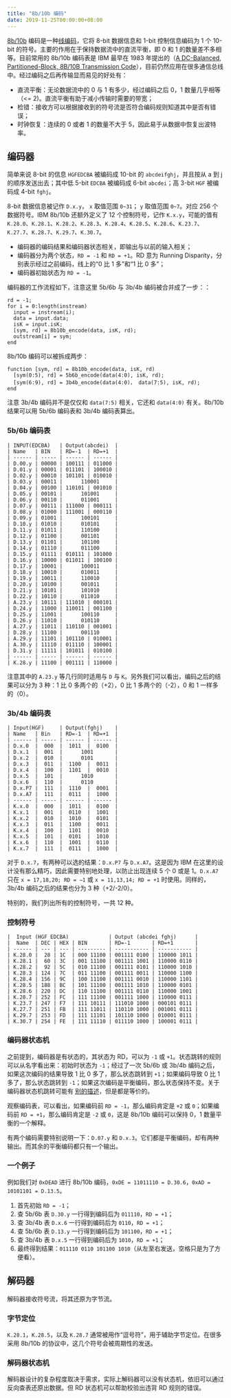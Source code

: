 ```yaml
---
title: "8b/10b 编码"
date: 2019-11-25T00:00:00+08:00
---
```


[8b/10b](https://en.wikipedia.org/wiki/8b/10b_encoding) 编码是一种[线编码](https://en.wikipedia.org/wiki/Line_code)，它将 8-bit 数据信息和 1-bit 控制信息编码为 1 个 10-bit 的符号。主要的作用在于保持数据流中的直流平衡，即 0 和 1 的数量差不多相等。目前常用的 8b/10b 编码表是 IBM 最早在 1983 年提出的（[A DC-Balanced, Partitioned-Block, 8B/10B Transmission Code](https://ieeexplore.ieee.org/document/5390392)），目前仍然应用在很多通信总线中。经过编码之后再传输显而易见的好处有：

- 直流平衡：无论数据流中的 0 与 1 有多少，经过编码之后 0，1 数量几乎相等（<= 2)。直流平衡有助于减小传输时需要的带宽；
- 检错：接收方可以根据接收到的符号流是否符合编码规则知道其中是否有错误；
- 时钟恢复：连续的 0 或者 1 的数量不大于 5，因此易于从数据中恢复出波特率。

## 编码器

简单来说 8-bit 的信息 `HGFEDCBA` 被编码成 10-bit 的 `abcdeifghj`，并且按从 a 到 j 的顺序发送出去；其中低 5-bit `EDCBA` 被编码成 6-bit `abcdei`；高 3-bit `HGF` 被编码成 4-bit `fghj`。

8-bit 数据信息被记作 `D.x.y`， `x` 取值范围 `0~31`； `y` 取值范围 `0~7`。对应 256 个数据符号。IBM 8b/10b 还额外定义了 12 个控制符号，记作 `K.x.y`，可能的值有 `K.28.0`、`K.28.1`、`K.28.2`、`K.28.3`、`K.28.4`、`K.28.5`、`K.28.6`、`K.23.7`、`K.27.7`、`K.28.7`、`K.29.7`、`K.30.7`。

- 编码器的编码结果和编码器状态相关，即输出与以前的输入相关；
- 编码器分为两个状态，`RD = -1` 和 `RD = +1`。RD 意为 Running Disparity，分别表示经过之前编码，线上的“0 比 1 多”和“1 比 0 多”；
- 编码器初始状态为 `RD = -1`。

编码器的工作流程如下，注意这里 5b/6b 与 3b/4b 编码被合并成了一步：：

```plain
rd = -1;
for i = 0:length(instream)
  input = instream(i);
  data = input.data;
  isK = input.isK;
  [sym, rd] = 8b10b_encode(data, isK, rd);
  outstream[i] = sym;
end
```

8b/10b 编码可以被拆成两步：

```plain
function [sym, rd] = 8b10b_encode(data, isK, rd)
  [sym(0:5), rd] = 5b6b_encode(data(4:0), isK, rd);
  [sym(6:9), rd] = 3b4b_encode(data(4:0)， data(7:5), isK, rd);
end
```

注意 3b/4b 编码并不是仅仅和 `data(7:5)` 相关，它还和 `data(4:0)` 有关。8b/10b 结果可以用 5b/6b 编码表和 3b/4b 编码表算出。

### 5b/6b 编码表

```plain
| INPUT(EDCBA)   | Output(abcdei)  |
| Name   | BIN   | RD=-1  | RD=+1  |
| ------ | ----- | ------ | ------ |
| D.00.y | 00000 | 100111 | 011000 |
| D.01.y | 00001 | 011101 | 100010 |
| D.02.y | 00010 | 101101 | 010010 |
| D.03.y | 00011 |      110001     |
| D.04.y | 00100 | 110101 | 001010 |
| D.05.y | 00101 |      101001     |
| D.06.y | 00110 |      011001     |
| D.07.y | 00111 | 111000 | 000111 |
| D.08.y | 01000 | 111001 | 000110 |
| D.09.y | 01001 |      100101     |
| D.10.y | 01010 |      010101     |
| D.11.y | 01011 |      110100     |
| D.12.y | 01100 |      001101     |
| D.13.y | 01101 |      101100     |
| D.14.y | 01110 |      011100     |
| D.15.y | 01111 | 010111 | 101000 |
| D.16.y | 10000 | 011011 | 100100 |
| D.17.y | 10001 |      100011     |
| D.18.y | 10010 |      010011     |
| D.19.y | 10011 |      110010     |
| D.20.y | 10100 |      001011     |
| D.21.y | 10101 |      101010     |
| D.22.y | 10110 |      011010     |
| A.23.y | 10111 | 111010 | 000101 |
| D.24.y | 11000 | 110011 | 001100 |
| D.25.y | 11001 |      100110     |
| D.26.y | 11010 |      010110     |
| A.27.y | 11011 | 110110 | 001001 |
| D.28.y | 11100 |      001110     |
| A.29.y | 11101 | 101110 | 010001 |
| A.30.y | 11110 | 011110 | 100001 |
| D.31.y | 11111 | 101011 | 010100 |
| ------ | ----- | ------ | ------ |
| K.28.y | 11100 | 001111 | 110000 |
```

注意其中的 `A.23.y` 等几行同时适用与 `D` 与 `K`。另外我们可以看出，编码之后的结果可以分为 3 种：1 比 0 多两个的（+2），0 比 1 多两个的（-2），0 和 1 一样多的（0）。

### 3b/4b 编码表

```plain
| Input(HGF)     | Output(fghj)    |
| Name   | Bin   | RD=-1  | RD=+1  |
| ------ | ----- | ------ | ------ |
| D.x.0  |  000  |  1011  |  0100  |
| D.x.1  |  001  |      1001       |
| D.x.2  |  010  |      0101       |
| D.x.3  |  011  |  1100  |  0011  |
| D.x.4  |  100  |  1101  |  0010  |
| D.x.5  |  101  |      1010       |
| D.x.6  |  110  |      0110       |
| D.x.P7 |  111  |  1110  |  0001  |
| D.x.A7 |  111  |  0111  |  1000  |
| ------ | ----- | ------ | ------ |
| K.x.0  |  000  |  1011  |  0100  |
| K.x.1  |  001  |  0110  |  1001  |
| K.x.2  |  010  |  1010  |  0101  |
| K.x.3  |  011  |  1100  |  0011  |
| K.x.4  |  100  |  1101  |  0010  |
| K.x.5  |  101  |  0101  |  1010  |
| K.x.6  |  110  |  1001  |  0110  |
| K.x.7  |  111  |  0111  |  1000  |
```

对于 `D.x.7`，有两种可以选的结果：`D.x.P7` 与 `D.x.A7`。这是因为 IBM 在这里的设计没有那么精巧，因此需要特别地处理，以防止出现连续 5 个 0 或是 1。`D.x.A7` 只在 `x = 17,18,20; RD = −1` 或 `x = 11,13,14; RD = +1` 时使用。同样的，3b/4b 编码之后的结果也分为 3 种（+2/-2/0）。

特别的，我们列出所有的控制符号，一共 12 种。

### 控制符号

```plain
|  Input (HGF EDCBA)             | Output (abcdei fghj)      |
|  Name  | DEC | HEX | BIN       | RD=-1       | RD=+1       |
| ------ | --- | --- | --------- | ----------- | ----------- |
| K.28.0 |  28 | 1C  | 000 11100 | 001111 0100 | 110000 1011 |
| K.28.1 |  60 | 3C  | 001 11100 | 001111 1001 | 110000 0110 |
| K.28.2 |  92 | 5C  | 010 11100 | 001111 0101 | 110000 1010 |
| K.28.3 | 124 | 7C  | 011 11100 | 001111 0011 | 110000 1100 |
| K.28.4 | 156 | 9C  | 100 11100 | 001111 0010 | 110000 1101 |
| K.28.5 | 188 | BC  | 101 11100 | 001111 1010 | 110000 0101 |
| K.28.6 | 220 | DC  | 110 11100 | 001111 0110 | 110000 1001 |
| K.28.7 | 252 | FC  | 111 11100 | 001111 1000 | 110000 0111 |
| K.23.7 | 247 | F7  | 111 10111 | 111010 1000 | 000101 0111 |
| K.27.7 | 251 | FB  | 111 11011 | 110110 1000 | 001001 0111 |
| K.29.7 | 253 | FD  | 111 11101 | 101110 1000 | 010001 0111 |
| K.30.7 | 254 | FE  | 111 11110 | 011110 1000 | 100001 0111 |
```
### 编码器状态机

之前提到，编码器是有状态的，其状态为 RD，可以为 `-1` 或 `+1`。状态跳转的规则可以从名字看出来：初始时状态为 `-1`；经过了一次 5b/6b 或 3b/4b 编码之后，如果这次编码的结果导致 1 比 0 多了，那么状态跳转到 `+1`；如果编码导致 0 比 1 多了，那么状态跳转到 `-1`；如果这次编码是平衡编码，那么状态保持不变。关于编码器状态机跳转可能有 [别的描述](http://www.knowledgetransfer.net/dictionary/Storage/en/8b10b_encoding.htm)，但是都是等价的。

观察编码表，可以看出，如果编码前 `RD = -1`，那么编码肯定是 `+2` 或 `0`；如果编码前 `RD = +1`，那么编码肯定是 `-2` 或 `0`，这是 8b/10b 编码可以保持 0，1 数量平衡的一个解释。

有两个编码需要特别说明一下：`D.07.y` 和 `D.x.3`。它们都是平衡编码，却有两种输出。而其余的平衡编码都只有一个输出。

### 一个例子

例如我们对 `0xDEAD` 进行 8b/10b 编码，`0xDE = 11011110 = D.30.6`，`0xAD = 10101101 = D.13.5`。

1. 首先初始 `RD = -1`；
2. 查 5b/6b 表 `D.30.y` 一行得到编码后为 `011110`，`RD = +1`；
3. 查 3b/4b 表 `D.x.6` 一行得到编码后为 `0110`，`RD = +1`；
4. 查 5b/6b 表 `D.13.y` 一行得到编码后为 `101100`，`RD = +1`；
5. 查 3b/4b 表 `D.x.5` 一行得到编码后为 `1010`，`RD = +1`；
6. 最终得到结果：`011110 0110 101100 1010`（从左至右发送，空格只是为了方便看）。

## 解码器

解码器接收符号流，将其还原为字节流。

### 字节定位

`K.28.1`，`K.28.5`，以及 `K.28.7` 通常被用作“逗号符”，用于辅助字节定位。在很多采用 8b/10b 的协议中，这几个符号会被周期性的发送。

### 解码器状态机

解码器设计的复杂程度取决于需求，实际上解码器可以没有状态机，依旧可以通过反向查表还原出数据。但 RD 状态机可以帮助校验出违背 RD 规则的错误。
